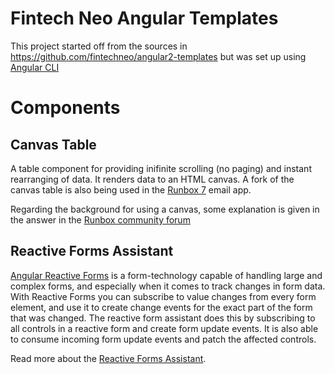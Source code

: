 # Fintech Neo Angular Templates

This project started off from the sources in https://github.com/fintechneo/angular2-templates but was set up using [Angular CLI](https://github.com/angular/angular-cli)

# Components

## Canvas Table

A table component for providing inifinite scrolling (no paging) and instant rearranging of data. It renders data to an HTML canvas. A fork of the canvas table is also being used in the [Runbox 7](https://github.com/runbox/runbox7) email app.

Regarding the background for using a canvas, some explanation is given in the answer in the [Runbox community forum](https://community.runbox.com/t/why-is-the-ui-drawn-in-a-canvas-rather-than-using-semantic-html-elements/959)

## Reactive Forms Assistant

[Angular Reactive Forms](https://angular.io/guide/reactive-forms) is a form-technology capable of handling large and complex forms, and especially when it comes to track changes in form data. With Reactive Forms you can subscribe to value changes from every form element, and use it to create change events for the exact part of the form that was changed. The reactive form assistant does this by subscribing to all controls in a reactive form and create form update events. It is also able to consume incoming form update events and patch the affected controls.

Read more about the [Reactive Forms Assistant](docs/reactiveformassistant/README.md).
